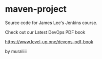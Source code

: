 # maven-project
Source code for James Lee's Jenkins course.

Check out our Latest DevOps PDF book

https://www.level-up.one/devops-pdf-book


by muraliiii

